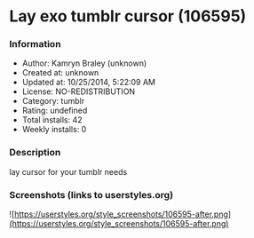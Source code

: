 # Lay exo tumblr cursor (106595)

### Information
- Author: Kamryn Braley (unknown)
- Created at: unknown
- Updated at: 10/25/2014, 5:22:09 AM
- License: NO-REDISTRIBUTION
- Category: tumblr
- Rating: undefined
- Total installs: 42
- Weekly installs: 0


### Description
lay cursor for your tumblr needs


### Screenshots (links to userstyles.org)
![https://userstyles.org/style_screenshots/106595-after.png](https://userstyles.org/style_screenshots/106595-after.png)


